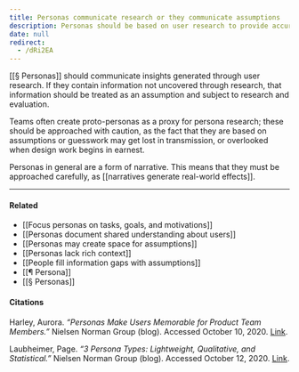 ```yaml
---
title: Personas communicate research or they communicate assumptions
description: Personas should be based on user research to provide accurate insights, while proto-personas rely on assumptions that require careful validation to avoid misleading design decisions.
date: null
redirect:
  - /dRi2EA
---
```


[[§ Personas]] should communicate insights generated through user research. If they contain information not uncovered through research, that information should be treated as an assumption and subject to research and evaluation.

Teams often create proto-personas as a proxy for persona research; these should be approached with caution, as the fact that they are based on assumptions or guesswork may get lost in transmission, or overlooked when design work begins in earnest.

Personas in general are a form of narrative. This means that they must be approached carefully, as [[narratives generate real-world effects]].

---

#### Related

- [[Focus personas on tasks, goals, and motivations]]
- [[Personas document shared understanding about users]]
- [[Personas may create space for assumptions]]
- [[Personas lack rich context]]
- [[People fill information gaps with assumptions]]
- [[¶ Persona]]
- [[§ Personas]]

#### Citations

Harley, Aurora. _“Personas Make Users Memorable for Product Team Members.”_ Nielsen Norman Group (blog). Accessed October 10, 2020. [Link](https://www.nngroup.com/articles/persona/).

Laubheimer, Page. _“3 Persona Types: Lightweight, Qualitative, and Statistical.”_ Nielsen Norman Group (blog). Accessed October 12, 2020. [Link](https://www.nngroup.com/articles/persona-types/).
